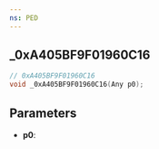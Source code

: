 ```yaml
---
ns: PED
---
```

## _0xA405BF9F01960C16

```c
// 0xA405BF9F01960C16
void _0xA405BF9F01960C16(Any p0);
```

## Parameters
* **p0**:
